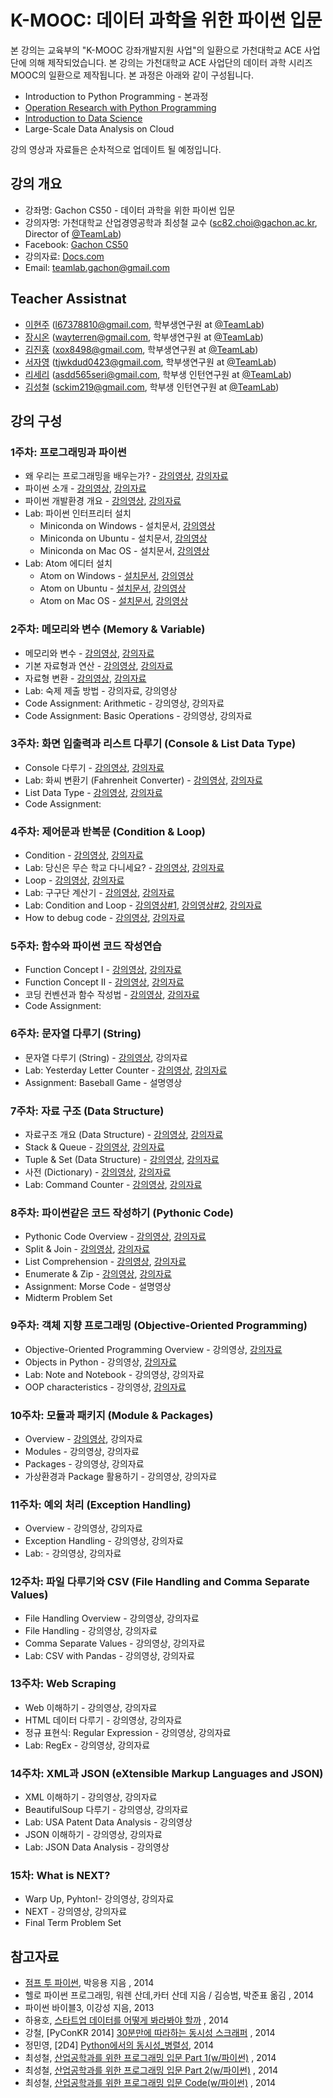 K-MOOC: 데이터 과학을 위한 파이썬 입문
=========================

본 강의는 교육부의 "K-MOOC 강좌개발지원 사업"의 일환으로 가천대학교 ACE 사업단에
의해 제작되었습니다. 본 강의는 가천대학교 ACE 사업단의 데이터 과학 시리즈 MOOC의
일환으로 제작됩니다. 본 과정은 아래와 같이 구성됩니다.
- Introduction to Python Programming - 본과정
- [Operation Research with Python Programming](https://github.com/TeamLab/Gachon_CS50_OR_KMOOC)
- [Introduction to Data Science](https://github.com/TeamLab/data_school_at_gachon)
- Large-Scale Data Analysis on Cloud

강의 영상과 자료들은 순차적으로 업데이트 될 예정입니다.

## 강의 개요
* 강좌명: Gachon CS50 - 데이터 과학을 위한 파이썬 입문
* 강의자명: 가천대학교 산업경영공학과 최성철 교수 (sc82.choi@gachon.ac.kr, Director of [@TeamLab](https://github.com/TeamLab))
* Facebook: [Gachon CS50](https://www.facebook.com/GachonCS50) 
* 강의자료: [Docs.com](https://docs.com/choi-sungchul/7359) 
* Email: teamlab.gachon@gmail.com

## Teacher Assistnat
* [이현주](https://github.com/hyoenju) (l67378810@gmail.com, 학부생연구원 at [@TeamLab](https://github.com/TeamLab))
* [장시온](https://github.com/janguck) (wayterren@gmail.com, 학부생연구원 at [@TeamLab](https://github.com/TeamLab))
* [김진홍](https://github.com/jinongkim) (xox8498@gmail.com, 학부생연구원 at [@TeamLab](https://github.com/TeamLab))
* [서자영](https://github.com/jayoungseo) (tjwkdud0423@gmail.com, 학부생연구원 at [@TeamLab](https://github.com/TeamLab))
* [리세리](https://github.com/seriLucute) (asdd565seri@gmail.com, 학부생 인턴연구원 at [@TeamLab](https://github.com/TeamLab))
* [김성철](https://github.com/SeongCheol-Kim) (sckim219@gmail.com, 학부생 인턴연구원 at [@TeamLab](https://github.com/TeamLab))

## 강의 구성
### 1주차: 프로그래밍과 파이썬
- 왜 우리는 프로그래밍을 배우는가? - [강의영상](https://vimeo.com/180827149/7f7b2664ee), [강의자료](https://doc.co/Bj76p1/EFk5T6)
- 파이썬 소개 - [강의영상](https://vimeo.com/180852228/2312dc69e9), [강의자료](https://doc.co/pypHHp/EFk5T6)
- 파이썬 개발환경 개요 - [강의영상](https://vimeo.com/180852285/be157fe954), [강의자료](https://docs.com/choi-sungchul/2824/week-1-3?c=EFk5T6)
- Lab: 파이썬 인터프리터 설치
    - Miniconda on Windows - 설치문서, [강의영상](https://vimeo.com/184094537/5097c0366b)
    - Miniconda on Ubuntu - 설치문서, [강의영상](https://vimeo.com/185762279/3129ce4b7e)
    - Miniconda on Mac OS - 설치문서, [강의영상](https://vimeo.com/188925744/4f6b0af41a)
- Lab: Atom 에디터 설치
    - Atom on Windows - [설치문서](desc/atom_windows.md), [강의영상](https://vimeo.com/184094536/9dfa58639b)
    - Atom on Ubuntu - [설치문서](desc/atom_ubuntu.md), [강의영상](https://vimeo.com/185762281/7cb71ed926)
    - Atom on Mac OS - [설치문서](desc/atom_macos.md), [강의영상](https://vimeo.com/188925743/0b43afe88e)

### 2주차: 메모리와 변수 (Memory & Variable)
- 메모리와 변수 - [강의영상](https://vimeo.com/180852404/a1599a7f21), [강의자료](https://docs.com/choi-sungchul/8017/week-2-1?c=EFk5T6)
- 기본 자료형과 연산 - [강의영상](https://vimeo.com/180852405/34826fa1a8), [강의자료](https://docs.com/choi-sungchul/7044/week-2-2?c=EFk5T6)
- 자료형 변환 - [강의영상](https://vimeo.com/180852406/de9e4d59fd), [강의자료](https://docs.com/choi-sungchul/3473/week-2-3?c=EFk5T6)
- Lab: 숙제 제출 방법 - 강의자료, 강의영상
- Code Assignment: Arithmetic - 강의영상, 강의자료
- Code Assignment: Basic Operations - 강의영상, 강의자료

### 3주차: 화면 입출력과 리스트 다루기 (Console & List Data Type)
- Console 다루기 - [강의영상](https://vimeo.com/184666839/0ab7ac4231), [강의자료](https://docs.com/choi-sungchul/9016/week-3-1-console?c=EFk5T6)
- Lab: 화씨 변환기 (Fahrenheit Converter) - [강의영상](https://vimeo.com/187526293/7c74d3fbdf), [강의자료](https://doc.co/mjke6x/EFk5T6)
- List Data Type - [강의영상](https://vimeo.com/181621956/ecbb4d0a26), [강의자료](https://docs.com/choi-sungchul/6366/week-3-3-list-data-type?c=EFk5T6)
- Code Assignment:

### 4주차: 제어문과 반복문 (Condition & Loop)
- Condition - [강의영상](https://vimeo.com/180864670/d591d1c767), [강의자료](https://docs.com/choi-sungchul/6141/week-4-1-condition?c=EFk5T6)
- Lab: 당신은 무슨 학교 다니세요? - [강의영상](https://vimeo.com/190998764/3bb4326bf6), [강의자료](https://doc.co/ukigBi/EFk5T6)
- Loop - [강의영상](https://vimeo.com/180864932/bb37df35bc), [강의자료](https://docs.com/choi-sungchul/4484/week-4-3-loop?c=EFk5T6)
- Lab: 구구단 계산기 - [강의영상](https://vimeo.com/191266761/dc7c8ea0c8), [강의자료](https://doc.co/j8LVwB/EFk5T6)
- Lab: Condition and Loop - [강의영상#1](https://vimeo.com/190999848/f94adc194d), [강의영상#2](https://vimeo.com/190999850/ced71cc7b7), [강의자료](https://doc.co/TXJguB/EFk5T6)
- How to debug code - [강의영상](), [강의자료](https://docs.com/choi-sungchul/3642/week-4-6-how-to-debug-code?c=EFk5T6)

### 5주차: 함수와 파이썬 코드 작성연습
- Function Concept I - [강의영상](https://vimeo.com/181367144/710c7fc6e2), [강의자료](https://docs.com/choi-sungchul/6397/week-5-1-function-concept-i?c=EFk5T6)
- Function Concept II - [강의영상](https://vimeo.com/181622471/3f1bbf8479), [강의자료](https://docs.com/choi-sungchul/8397/week-5-2-function-concept-ii?c=EFk5T6)
- 코딩 컨벤션과 함수 작성법 - [강의영상](https://vimeo.com/181622470/56a56d3af5), [강의자료](https://docs.com/choi-sungchul/4133?c=EFk5T6)
- Code Assignment:

### 6주차: 문자열 다루기 (String)
- 문자열 다루기 (String) - [강의영상](https://vimeo.com/180852569/fdd8a6c1ce), 강의자료
- Lab: Yesterday Letter Counter - [강의영상](https://vimeo.com/187444064/82bd019692), [강의자료](https://doc.co/xtswPq/EFk5T6)
- Assignment: Baseball Game - 설명영상

### 7주차: 자료 구조 (Data Structure)
- 자료구조 개요 (Data Structure) - [강의영상](https://vimeo.com/184667138/d0bc578a12), [강의자료](https://docs.com/choi-sungchul/4133?c=EFk5T6)
- Stack & Queue - [강의영상](https://vimeo.com/184667140/f24a69f788), [강의자료](https://docs.com/choi-sungchul/1667/week-7-2-stack-queue?c=EFk5T6)
- Tuple & Set (Data Structure) - [강의영상](https://vimeo.com/184666895/851e1fcc9d), [강의자료](https://docs.com/choi-sungchul/8314/week-7-3-tuple-set?c=EFk5T6)
- 사전 (Dictionary) - [강의영상](https://vimeo.com/184666894/4c98409e18), [강의자료](https://docs.com/choi-sungchul/6063/week-7-4-data-structure?c=EFk5T6)
- Lab: Command Counter - [강의영상](https://vimeo.com/187525790/1e8eef5dde), [강의자료](https://doc.co/v5vBq6/EFk5T6)

### 8주차: 파이썬같은 코드 작성하기 (Pythonic Code)
- Pythonic Code Overview - [강의영상](https://vimeo.com/181268018/94c984f18c), [강의자료](https://docs.com/choi-sungchul/8538/week-8-1-pythonic-code-overview?c=EFk5T6)
- Split & Join - [강의영상](https://vimeo.com/181268017/12e9971bb3), [강의자료](https://docs.com/choi-sungchul/7379/week-8-2-split-join?c=EFk5T6)
- List Comprehension - [강의영상](https://vimeo.com/181268020/61e13aa55d), [강의자료](https://docs.com/choi-sungchul/7934/week-8-3-list-comprehension?c=EFk5T6)
- Enumerate & Zip - [강의영상](https://vimeo.com/181268019/37892a022d), [강의자료](https://docs.com/choi-sungchul/5388/week-8-4-enumerate-zip?c=EFk5T6)
- Assignment: Morse Code - 설명영상
- Midterm Problem Set

### 9주차: 객체 지향 프로그래밍 (Objective-Oriented Programming)
- Objective-Oriented Programming Overview - 강의영상, [강의자료](https://doc.co/yXcRGm/EFk5T6)
- Objects in Python - 강의영상, [강의자료](https://doc.co/U1782r/EFk5T6)
- Lab: Note and Notebook - 강의영상, 강의자료
- OOP characteristics - 강의영상, [강의자료](https://doc.co/bFqNQT/EFk5T6)

### 10주차: 모듈과 패키지 (Module & Packages)
- Overview - [강의영상](), 강의자료
- Modules - 강의영상, 강의자료
- Packages - 강의영상, 강의자료
- 가상환경과 Package 활용하기 - 강의영상, 강의자료

### 11주차: 예외 처리 (Exception Handling)
- Overview - 강의영상, 강의자료
- Exception Handling - 강의영상, 강의자료
- Lab: - 강의영상, 강의자료

### 12주차: 파일 다루기와 CSV (File Handling and Comma Separate Values)
- File Handling Overview - 강의영상, 강의자료
- File Handling - 강의영상, 강의자료
- Comma Separate Values  - 강의영상, 강의자료
- Lab: CSV with Pandas - 강의영상, 강의자료

### 13주차: Web Scraping
- Web 이해하기 - 강의영상, 강의자료
- HTML 데이터 다루기 - 강의영상, 강의자료
- 정규 표현식: Regular Expression - 강의영상, 강의자료
- Lab: RegEx - 강의영상, 강의자료

### 14주차: XML과 JSON (eXtensible Markup Languages and JSON)
- XML 이해하기 - 강의영상, 강의자료
- BeautifulSoup 다루기 - 강의영상, 강의자료
- Lab: USA Patent Data Analysis - 강의영상
- JSON 이해하기 - 강의영상, 강의자료
- Lab: JSON Data Analysis - 강의영상

### 15차: What is NEXT?
- Warp Up, Pyhton!- 강의영상, 강의자료
- NEXT - 강의영상, 강의자료
- Final Term Problem Set

## 참고자료
- [점프 투 파이썬](https://wikidocs.net/book/1), 박응용 지음 , 2014
- 헬로 파이썬 프로그래밍, 워렌 산데,카터 산데 지음 / 김승범, 박준표 옮김 , 2014
- 파이썬 바이블3, 이강성 지음, 2013
- 하용호, [스타트업 데이터를 어떻게 봐라봐야 할까](http://www.slideshare.net/yongho/ss-32267675) , 2014
- 강철, [PyConKR 2014] [30분만에 따라하는 동시성 스크래퍼](http://www.slideshare.net/cornchz/pyconkr-2014-30) , 2014
- 정민영, [2D4] [Python에서의 동시성_병렬성](http://www.slideshare.net/deview/2d4python), 2014
- 최성철, [산업공학과를 위한 프로그래밍 입문 Part 1(w/파이썬)](http://www.slideshare.net/blissray/w-37771905) , 2014
- 최성철, [산업공학과를 위한 프로그래밍 입문 Part 2(w/파이썬)](http://www.slideshare.net/blissray/w-part-2) , 2014
- 최성철, [산업공학과를 위한 프로그래밍 입문 Code(w/파이썬)](https://github.com/TeamLab/gachon_python_class) , 2014